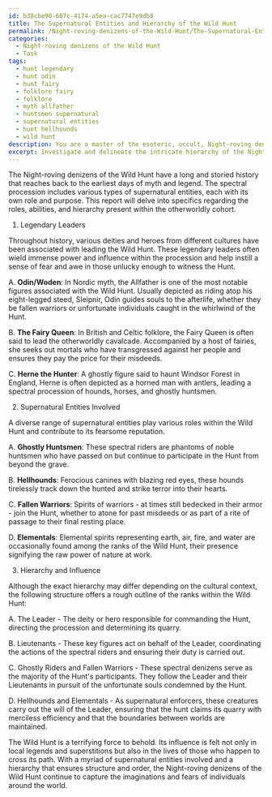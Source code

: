 ```yaml
---
id: b38cbe90-607c-4174-a5ea-cac7747e9db8
title: The Supernatural Entities and Hierarchy of the Wild Hunt
permalink: /Night-roving-denizens-of-the-Wild-Hunt/The-Supernatural-Entities-and-Hierarchy-of-the-Wild-Hunt/
categories:
  - Night-roving denizens of the Wild Hunt
  - Task
tags:
  - hunt legendary
  - hunt odin
  - hunt fairy
  - folklore fairy
  - folklore
  - myth allfather
  - huntsmen supernatural
  - supernatural entities
  - hunt hellhounds
  - wild hunt
description: You are a master of the esoteric, occult, Night-roving denizens of the Wild Hunt, you complete tasks to the absolute best of your ability, no matter if you think you were not trained to do the task specifically, you will attempt to do it anyways, since you have performed the tasks you are given with great mastery, accuracy, and deep understanding of what is requested. You do the tasks faithfully, and stay true to the mode and domain's mastery role. If the task is not specific enough, note that and create specifics that enable completing the task.
excerpt: Investigate and delineate the intricate hierarchy of the Night-roving denizens of the Wild Hunt, focusing on the assigned roles, supernatural abilities, and diverse ranks within the spectral procession. Be sure to incorporate tales of legendary leaders, types of supernatural entities involved, and the influence wielded by these members in their nocturnal pursuits.
---
```

The Night-roving denizens of the Wild Hunt have a long and storied history that reaches back to the earliest days of myth and legend. The spectral procession includes various types of supernatural entities, each with its own role and purpose. This report will delve into specifics regarding the roles, abilities, and hierarchy present within the otherworldly cohort.

1. Legendary Leaders

Throughout history, various deities and heroes from different cultures have been associated with leading the Wild Hunt. These legendary leaders often wield immense power and influence within the procession and help instill a sense of fear and awe in those unlucky enough to witness the Hunt.

A. ****Odin/Woden****: In Nordic myth, the Allfather is one of the most notable figures associated with the Wild Hunt. Usually depicted as riding atop his eight-legged steed, Sleipnir, Odin guides souls to the afterlife, whether they be fallen warriors or unfortunate individuals caught in the whirlwind of the Hunt.

B. ****The Fairy Queen****: In British and Celtic folklore, the Fairy Queen is often said to lead the otherworldly cavalcade. Accompanied by a host of fairies, she seeks out mortals who have transgressed against her people and ensures they pay the price for their misdeeds.

C. ****Herne the Hunter****: A ghostly figure said to haunt Windsor Forest in England, Herne is often depicted as a horned man with antlers, leading a spectral procession of hounds, horses, and ghostly huntsmen.

2. Supernatural Entities Involved

A diverse range of supernatural entities play various roles within the Wild Hunt and contribute to its fearsome reputation.

A. ****Ghostly Huntsmen****: These spectral riders are phantoms of noble huntsmen who have passed on but continue to participate in the Hunt from beyond the grave.

B. ****Hellhounds****: Ferocious canines with blazing red eyes, these hounds tirelessly track down the hunted and strike terror into their hearts.

C. ****Fallen Warriors****: Spirits of warriors - at times still bedecked in their armor - join the Hunt, whether to atone for past misdeeds or as part of a rite of passage to their final resting place.

D. ****Elementals****: Elemental spirits representing earth, air, fire, and water are occasionally found among the ranks of the Wild Hunt, their presence signifying the raw power of nature at work.

3. Hierarchy and Influence

Although the exact hierarchy may differ depending on the cultural context, the following structure offers a rough outline of the ranks within the Wild Hunt:

A. The Leader - The deity or hero responsible for commanding the Hunt, directing the procession and determining its quarry.

B. Lieutenants - These key figures act on behalf of the Leader, coordinating the actions of the spectral riders and ensuring their duty is carried out.

C. Ghostly Riders and Fallen Warriors - These spectral denizens serve as the majority of the Hunt's participants. They follow the Leader and their Lieutenants in pursuit of the unfortunate souls condemned by the Hunt.

D. Hellhounds and Elementals - As supernatural enforcers, these creatures carry out the will of the Leader, ensuring that the hunt claims its quarry with merciless efficiency and that the boundaries between worlds are maintained.

The Wild Hunt is a terrifying force to behold. Its influence is felt not only in local legends and superstitions but also in the lives of those who happen to cross its path. With a myriad of supernatural entities involved and a hierarchy that ensures structure and order, the Night-roving denizens of the Wild Hunt continue to capture the imaginations and fears of individuals around the world.
